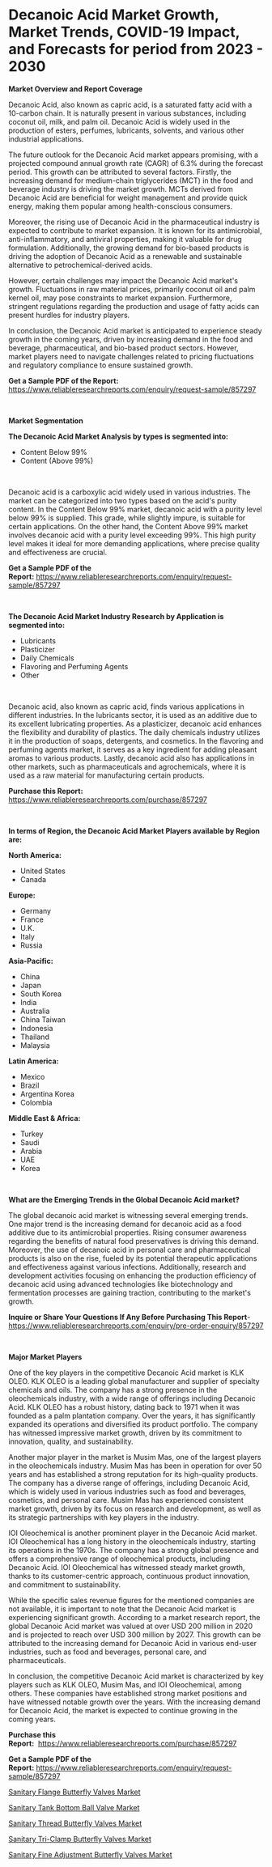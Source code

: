 <p><h1>Decanoic Acid Market Growth, Market Trends, COVID-19 Impact, and Forecasts for period from 2023 - 2030</h1></p><p><strong>Market Overview and Report Coverage</strong></p>
<p><p>Decanoic Acid, also known as capric acid, is a saturated fatty acid with a 10-carbon chain. It is naturally present in various substances, including coconut oil, milk, and palm oil. Decanoic Acid is widely used in the production of esters, perfumes, lubricants, solvents, and various other industrial applications.</p><p>The future outlook for the Decanoic Acid market appears promising, with a projected compound annual growth rate (CAGR) of 6.3% during the forecast period. This growth can be attributed to several factors. Firstly, the increasing demand for medium-chain triglycerides (MCT) in the food and beverage industry is driving the market growth. MCTs derived from Decanoic Acid are beneficial for weight management and provide quick energy, making them popular among health-conscious consumers.</p><p>Moreover, the rising use of Decanoic Acid in the pharmaceutical industry is expected to contribute to market expansion. It is known for its antimicrobial, anti-inflammatory, and antiviral properties, making it valuable for drug formulation. Additionally, the growing demand for bio-based products is driving the adoption of Decanoic Acid as a renewable and sustainable alternative to petrochemical-derived acids.</p><p>However, certain challenges may impact the Decanoic Acid market's growth. Fluctuations in raw material prices, primarily coconut oil and palm kernel oil, may pose constraints to market expansion. Furthermore, stringent regulations regarding the production and usage of fatty acids can present hurdles for industry players.</p><p>In conclusion, the Decanoic Acid market is anticipated to experience steady growth in the coming years, driven by increasing demand in the food and beverage, pharmaceutical, and bio-based product sectors. However, market players need to navigate challenges related to pricing fluctuations and regulatory compliance to ensure sustained growth.</p></p>
<p><strong>Get a Sample PDF of the Report:</strong> <a href="https://www.reliableresearchreports.com/enquiry/request-sample/857297">https://www.reliableresearchreports.com/enquiry/request-sample/857297</a></p>
<p>&nbsp;</p>
<p><strong>Market Segmentation</strong></p>
<p><strong>The Decanoic Acid Market Analysis by types is segmented into:</strong></p>
<p><ul><li>Content Below 99%</li><li>Content (Above 99%)</li></ul></p>
<p>&nbsp;</p>
<p><p>Decanoic acid is a carboxylic acid widely used in various industries. The market can be categorized into two types based on the acid's purity content. In the Content Below 99% market, decanoic acid with a purity level below 99% is supplied. This grade, while slightly impure, is suitable for certain applications. On the other hand, the Content Above 99% market involves decanoic acid with a purity level exceeding 99%. This high purity level makes it ideal for more demanding applications, where precise quality and effectiveness are crucial.</p></p>
<p><strong>Get a Sample PDF of the Report:</strong>&nbsp;<a href="https://www.reliableresearchreports.com/enquiry/request-sample/857297">https://www.reliableresearchreports.com/enquiry/request-sample/857297</a></p>
<p>&nbsp;</p>
<p><strong>The Decanoic Acid Market Industry Research by Application is segmented into:</strong></p>
<p><ul><li>Lubricants</li><li>Plasticizer</li><li>Daily Chemicals</li><li>Flavoring and Perfuming Agents</li><li>Other</li></ul></p>
<p>&nbsp;</p>
<p><p>Decanoic acid, also known as capric acid, finds various applications in different industries. In the lubricants sector, it is used as an additive due to its excellent lubricating properties. As a plasticizer, decanoic acid enhances the flexibility and durability of plastics. The daily chemicals industry utilizes it in the production of soaps, detergents, and cosmetics. In the flavoring and perfuming agents market, it serves as a key ingredient for adding pleasant aromas to various products. Lastly, decanoic acid also has applications in other markets, such as pharmaceuticals and agrochemicals, where it is used as a raw material for manufacturing certain products.</p></p>
<p><strong>Purchase this Report:</strong>&nbsp; <a href="https://www.reliableresearchreports.com/purchase/857297">https://www.reliableresearchreports.com/purchase/857297</a></p>
<p>&nbsp;</p>
<p><strong>In terms of Region, the Decanoic Acid Market Players available by Region are:</strong></p>
<p>
    <p> <strong> North America: </strong>
        <ul>
            <li>United States</li>
            <li>Canada</li>
        </ul>
        </p> 
    <p> <strong> Europe: </strong>
        <ul>
            <li>Germany</li>
            <li>France</li>
            <li>U.K.</li>
            <li>Italy</li>
            <li>Russia</li>
        </ul>
        </p> 
    <p> <strong> Asia-Pacific: </strong>
        <ul>
            <li>China</li>
            <li>Japan</li>
            <li>South Korea</li>
            <li>India</li>
            <li>Australia</li>
            <li>China Taiwan</li>
            <li>Indonesia</li>
            <li>Thailand</li>
            <li>Malaysia</li>
        </ul>
        </p> 
    <p> <strong> Latin America: </strong>
        <ul>
            <li>Mexico</li>
            <li>Brazil</li>
            <li>Argentina Korea</li>
            <li>Colombia</li>
        </ul>
        </p> 
    <p> <strong> Middle East & Africa: </strong>
        <ul>
            <li>Turkey</li>
            <li>Saudi</li>
            <li>Arabia</li>
            <li>UAE</li>
            <li>Korea</li>
        </ul>
    </p>
    </p>
<p>&nbsp;</p>
<p><strong>What are the Emerging Trends in the Global Decanoic Acid market?</strong></p>
<p><p>The global decanoic acid market is witnessing several emerging trends. One major trend is the increasing demand for decanoic acid as a food additive due to its antimicrobial properties. Rising consumer awareness regarding the benefits of natural food preservatives is driving this demand. Moreover, the use of decanoic acid in personal care and pharmaceutical products is also on the rise, fueled by its potential therapeutic applications and effectiveness against various infections. Additionally, research and development activities focusing on enhancing the production efficiency of decanoic acid using advanced technologies like biotechnology and fermentation processes are gaining traction, contributing to the market's growth.</p></p>
<p><strong>Inquire or Share Your Questions If Any Before Purchasing This Report</strong>- <a href="https://www.reliableresearchreports.com/enquiry/pre-order-enquiry/857297">https://www.reliableresearchreports.com/enquiry/pre-order-enquiry/857297</a></p>
<p>&nbsp;</p>
<p><strong>Major Market Players</strong></p>
<p><p>One of the key players in the competitive Decanoic Acid market is KLK OLEO. KLK OLEO is a leading global manufacturer and supplier of specialty chemicals and oils. The company has a strong presence in the oleochemicals industry, with a wide range of offerings including Decanoic Acid. KLK OLEO has a robust history, dating back to 1971 when it was founded as a palm plantation company. Over the years, it has significantly expanded its operations and diversified its product portfolio. The company has witnessed impressive market growth, driven by its commitment to innovation, quality, and sustainability.</p><p>Another major player in the market is Musim Mas, one of the largest players in the oleochemicals industry. Musim Mas has been in operation for over 50 years and has established a strong reputation for its high-quality products. The company has a diverse range of offerings, including Decanoic Acid, which is widely used in various industries such as food and beverages, cosmetics, and personal care. Musim Mas has experienced consistent market growth, driven by its focus on research and development, as well as its strategic partnerships with key players in the industry.</p><p>IOI Oleochemical is another prominent player in the Decanoic Acid market. IOI Oleochemical has a long history in the oleochemicals industry, starting its operations in the 1970s. The company has a strong global presence and offers a comprehensive range of oleochemical products, including Decanoic Acid. IOI Oleochemical has witnessed steady market growth, thanks to its customer-centric approach, continuous product innovation, and commitment to sustainability.</p><p>While the specific sales revenue figures for the mentioned companies are not available, it is important to note that the Decanoic Acid market is experiencing significant growth. According to a market research report, the global Decanoic Acid market was valued at over USD 200 million in 2020 and is projected to reach over USD 300 million by 2027. This growth can be attributed to the increasing demand for Decanoic Acid in various end-user industries, such as food and beverages, personal care, and pharmaceuticals.</p><p>In conclusion, the competitive Decanoic Acid market is characterized by key players such as KLK OLEO, Musim Mas, and IOI Oleochemical, among others. These companies have established strong market positions and have witnessed notable growth over the years. With the increasing demand for Decanoic Acid, the market is expected to continue growing in the coming years.</p></p>
<p><strong>Purchase this Report:</strong>&nbsp;&nbsp;<a href="https://www.reliableresearchreports.com/purchase/857297">https://www.reliableresearchreports.com/purchase/857297</a></p>
<p></p>
<p><strong>Get a Sample PDF of the Report:</strong>&nbsp;<a href="https://www.reliableresearchreports.com/enquiry/request-sample/857297">https://www.reliableresearchreports.com/enquiry/request-sample/857297</a></p>
<p><p><a href="https://medium.com/@thesjenney10210/sanitary-flange-butterfly-valves-market-outlook-industry-overview-and-forecast-2023-to-2030-4598d387aece">Sanitary Flange Butterfly Valves Market</a></p><p><a href="https://medium.com/@hugthess010/sanitary-tank-bottom-ball-valve-market-exploring-market-share-market-trends-and-future-growth-0b78c71a74ca">Sanitary Tank Bottom Ball Valve Market</a></p><p><a href="https://medium.com/@jerez43343/sanitary-thread-butterfly-valves-market-size-market-outlook-and-market-forecast-2023-to-2030-4c7effc059f9">Sanitary Thread Butterfly Valves Market</a></p><p><a href="https://medium.com/@moribenton733320/sanitary-tri-clamp-butterfly-valves-market-insights-into-market-cagr-market-trends-and-growth-774b79b668c4">Sanitary Tri-Clamp Butterfly Valves Market</a></p><p><a href="https://medium.com/@marvinhug741/sanitary-fine-adjustment-butterfly-valves-market-outlook-industry-overview-and-forecast-2023-to-b58e0496936a">Sanitary Fine Adjustment Butterfly Valves Market</a></p></p>